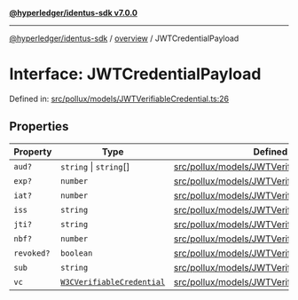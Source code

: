 [**@hyperledger/identus-sdk v7.0.0**](../../README.md)

***

[@hyperledger/identus-sdk](../../README.md) / [overview](../README.md) / JWTCredentialPayload

# Interface: JWTCredentialPayload

Defined in: [src/pollux/models/JWTVerifiableCredential.ts:26](https://github.com/hyperledger/identus-edge-agent-sdk-ts/blob/96423ee84b124a31ce63036d9d623d1cb73a13c2/src/pollux/models/JWTVerifiableCredential.ts#L26)

## Properties

| Property | Type | Defined in |
| ------ | ------ | ------ |
| <a id="aud"></a> `aud?` | `string` \| `string`[] | [src/pollux/models/JWTVerifiableCredential.ts:33](https://github.com/hyperledger/identus-edge-agent-sdk-ts/blob/96423ee84b124a31ce63036d9d623d1cb73a13c2/src/pollux/models/JWTVerifiableCredential.ts#L33) |
| <a id="exp"></a> `exp?` | `number` | [src/pollux/models/JWTVerifiableCredential.ts:31](https://github.com/hyperledger/identus-edge-agent-sdk-ts/blob/96423ee84b124a31ce63036d9d623d1cb73a13c2/src/pollux/models/JWTVerifiableCredential.ts#L31) |
| <a id="iat"></a> `iat?` | `number` | [src/pollux/models/JWTVerifiableCredential.ts:28](https://github.com/hyperledger/identus-edge-agent-sdk-ts/blob/96423ee84b124a31ce63036d9d623d1cb73a13c2/src/pollux/models/JWTVerifiableCredential.ts#L28) |
| <a id="iss"></a> `iss` | `string` | [src/pollux/models/JWTVerifiableCredential.ts:27](https://github.com/hyperledger/identus-edge-agent-sdk-ts/blob/96423ee84b124a31ce63036d9d623d1cb73a13c2/src/pollux/models/JWTVerifiableCredential.ts#L27) |
| <a id="jti"></a> `jti?` | `string` | [src/pollux/models/JWTVerifiableCredential.ts:29](https://github.com/hyperledger/identus-edge-agent-sdk-ts/blob/96423ee84b124a31ce63036d9d623d1cb73a13c2/src/pollux/models/JWTVerifiableCredential.ts#L29) |
| <a id="nbf"></a> `nbf?` | `number` | [src/pollux/models/JWTVerifiableCredential.ts:30](https://github.com/hyperledger/identus-edge-agent-sdk-ts/blob/96423ee84b124a31ce63036d9d623d1cb73a13c2/src/pollux/models/JWTVerifiableCredential.ts#L30) |
| <a id="revoked"></a> `revoked?` | `boolean` | [src/pollux/models/JWTVerifiableCredential.ts:34](https://github.com/hyperledger/identus-edge-agent-sdk-ts/blob/96423ee84b124a31ce63036d9d623d1cb73a13c2/src/pollux/models/JWTVerifiableCredential.ts#L34) |
| <a id="sub"></a> `sub` | `string` | [src/pollux/models/JWTVerifiableCredential.ts:32](https://github.com/hyperledger/identus-edge-agent-sdk-ts/blob/96423ee84b124a31ce63036d9d623d1cb73a13c2/src/pollux/models/JWTVerifiableCredential.ts#L32) |
| <a id="vc"></a> `vc` | [`W3CVerifiableCredential`](../namespaces/Domain/type-aliases/W3CVerifiableCredential.md) | [src/pollux/models/JWTVerifiableCredential.ts:35](https://github.com/hyperledger/identus-edge-agent-sdk-ts/blob/96423ee84b124a31ce63036d9d623d1cb73a13c2/src/pollux/models/JWTVerifiableCredential.ts#L35) |

